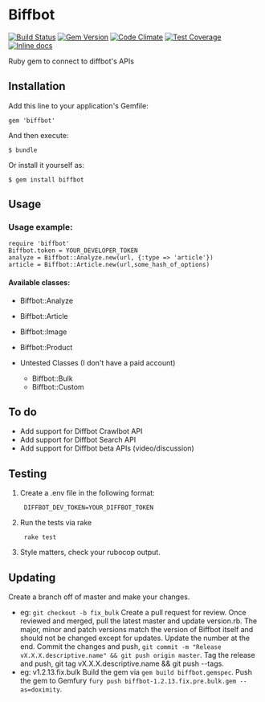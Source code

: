 # Biffbot 
[![Build Status](https://travis-ci.org/tevren/biffbot.svg?branch=master)](https://travis-ci.org/tevren/biffbot) [![Gem Version](https://badge.fury.io/rb/biffbot.svg)](http://badge.fury.io/rb/biffbot) [![Code Climate](https://codeclimate.com/github/tevren/biffbot/badges/gpa.svg)](https://codeclimate.com/github/tevren/biffbot) [![Test Coverage](https://codeclimate.com/github/tevren/biffbot/badges/coverage.svg)](https://codeclimate.com/github/tevren/biffbot) [![Inline docs](http://inch-ci.org/github/tevren/biffbot.svg?branch=master&style=flat)](http://inch-ci.org/github/tevren/biffbot)

Ruby gem to connect to diffbot's APIs

## Installation

Add this line to your application's Gemfile:

    gem 'biffbot'

And then execute:

    $ bundle

Or install it yourself as:

    $ gem install biffbot

## Usage

### Usage example:

    require 'biffbot'
    Biffbot.token = YOUR_DEVELOPER_TOKEN
    analyze = Biffbot::Analyze.new(url, {:type => 'article'})
    article = Biffbot::Article.new(url,some_hash_of_options)

#### Available classes: 
* Biffbot::Analyze
* Biffbot::Article
* Biffbot::Image
* Biffbot::Product
* Untested Classes (I don't have a paid account)

    * Biffbot::Bulk
    * Biffbot::Custom

## To do

* Add support for Diffbot Crawlbot API
* Add support for Diffbot Search API
* Add support for Diffbot beta APIs (video/discussion)

## Testing

1. Create a .env file in the following format:

        DIFFBOT_DEV_TOKEN=YOUR_DIFFBOT_TOKEN

2. Run the tests via rake

        rake test

3. Style matters, check your rubocop output. 

## Updating

Create a branch off of master and make your changes.
- eg: ```git checkout -b fix_bulk```
Create a pull request for review.
Once reviewed and merged, pull the latest master and update version.rb. The major, minor and patch versions match the version of Biffbot itself and should not be changed except for updates. Update the number at the end.
Commit the changes and push, ```git commit -m "Release vX.X.X.descriptive.name" && git push origin master```.
Tag the release and push, git tag vX.X.X.descriptive.name && git push --tags.
 - eg: v1.2.13.fix.bulk
Build the gem via ```gem build biffbot.gemspec```.
Push the gem to Gemfury ```fury push biffbot-1.2.13.fix.pre.bulk.gem --as=doximity```.
